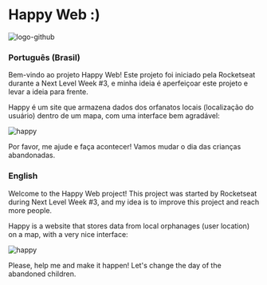 # Happy Web :)

![logo-github](https://user-images.githubusercontent.com/58178979/96647414-9755b580-12fb-11eb-90e6-07246c1964dd.png)

### Português (Brasil)

Bem-vindo ao projeto Happy Web!
Este projeto foi iniciado pela Rocketseat durante a Next Level Week #3, e minha ideia é aperfeiçoar este projeto e levar a ideia para frente.


Happy é um site que armazena dados dos orfanatos locais (localização do usuário) dentro de um mapa, com uma interface bem agradável:

![happy](https://user-images.githubusercontent.com/58178979/96645910-4c3aa300-12f9-11eb-8aa5-1ad7b74b4255.PNG)

Por favor, me ajude e faça acontecer! Vamos mudar o dia das crianças abandonadas.


### English

Welcome to the Happy Web project!
This project was started by Rocketseat during Next Level Week #3, and my idea is to improve this project and reach more people.


Happy is a website that stores data from local orphanages (user location) on a map, with a very nice interface:

![happy](https://user-images.githubusercontent.com/58178979/96645910-4c3aa300-12f9-11eb-8aa5-1ad7b74b4255.PNG)

Please, help me and make it happen! Let's change the day of the abandoned children.
